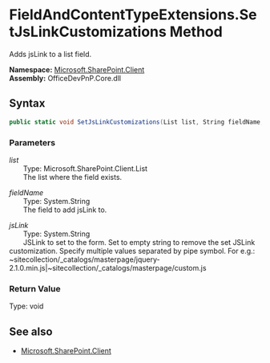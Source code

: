 # FieldAndContentTypeExtensions.SetJsLinkCustomizations Method  
Adds jsLink to a list field.  

**Namespace:** [Microsoft.SharePoint.Client](Microsoft.SharePoint.Client.md)  
**Assembly:** OfficeDevPnP.Core.dll  
## Syntax
```C#
public static void SetJsLinkCustomizations(List list, String fieldName, String jsLink)
```
### Parameters
*list*  
&emsp;&emsp;Type: Microsoft.SharePoint.Client.List  
&emsp;&emsp;The list where the field exists.  

*fieldName*  
&emsp;&emsp;Type: System.String  
&emsp;&emsp;The field to add jsLink to.  

*jsLink*  
&emsp;&emsp;Type: System.String  
&emsp;&emsp;JSLink to set to the form. Set to empty string to remove the set JSLink customization.
            Specify multiple values separated by pipe symbol. For e.g.: ~sitecollection/_catalogs/masterpage/jquery-2.1.0.min.js|~sitecollection/_catalogs/masterpage/custom.js
              

### Return Value
Type: void  

## See also
- [Microsoft.SharePoint.Client](Microsoft.SharePoint.Client.md)
